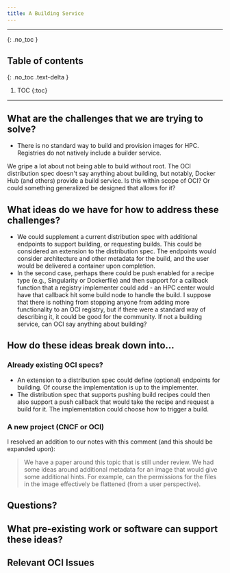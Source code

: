 ```yaml
---
title: A Building Service
---
```


---

{: .no_toc }

## Table of contents
{: .no_toc .text-delta }

1. TOC
{:toc}

---

## What are the challenges that we are trying to solve?

 - There is no standard way to build and provision images for HPC. Registries do not natively include a builder service.

We gripe a lot about not being able to build without root. The OCI distribution spec doesn't say anything about building, but notably, Docker Hub (and others) provide a build service. Is this within scope of OCI? Or could something generalized be designed that allows for it?

## What ideas do we have for how to address these challenges?

 - We could supplement a current distribution spec with additional endpoints to support building, or requesting builds. This could be considered an extension to the distribution spec. The endpoints would consider architecture and other metadata for the build, and the user would be delivered a container upon completion.
 - In the second case, perhaps there could be push enabled for a recipe type (e.g., Singularity or Dockerfile) and then support for a callback function that a registry implementer could add - an HPC center would have that callback hit some build node to handle the build. I suppose that there is nothing from stopping anyone from adding more functionality to an OCI registry, but if there were a standard way of describing it, it could be good for the community. If not a building service, can OCI say anything about building?

## How do these ideas break down into...

### Already existing OCI specs?

 - An extension to a distribution spec could define (optional) endpoints for building. Of course the implementation is up to the implementer.
 - The distribution spec that supports pushing build recipes could then also support a push callback that would take the recipe and request a build for it. The implementation could choose how to trigger a build.

### A new project (CNCF or OCI)

I resolved an addition to our notes with this comment (and this should be expanded upon):

> We have a paper around this topic that is still under review.  We had some ideas around additional metadata for an image that would give some additional hints.  For example, can the permissions for the files in the image effectively be flattened (from a user perspective).


## Questions?


## What pre-existing work or software can support these ideas?

## Relevant OCI Issues

